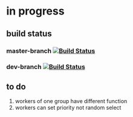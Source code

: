 # in progress

## build status

### master-branch [![Build Status](https://travis-ci.org/maxcong001/task_base_pro.svg?branch=master)](https://travis-ci.org/maxcong001/task_base_pro)       
### dev-branch [![Build Status](https://travis-ci.org/maxcong001/task_base_pro.svg?branch=dev)](https://travis-ci.org/maxcong001/task_base_pro)         


## to do
1. workers of one group have different function
2. workers can set priority not random select
